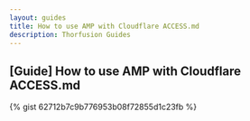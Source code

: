 ```yaml
---
layout: guides
title: How to use AMP with Cloudflare ACCESS.md
description: Thorfusion Guides
---
```


## [Guide] How to use AMP with Cloudflare ACCESS.md

{% gist 62712b7c9b776953b08f72855d1c23fb %}
